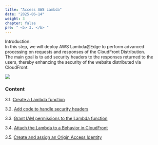 ```yaml
---
title: "Access AWS Lambda"
date: "2025-06-14"
weight: 3
chapter: false
pre: " <b> 3. </b> "
---
```


Introduction:  
In this step, we will deploy AWS Lambda@Edge to perform advanced processing on requests and responses of the CloudFront Distribution.  
The main goal is to add security headers to the responses returned to the users, thereby enhancing the security of the website distributed via CloudFront.

![](/images/3.connect/27.png)

### Content
3.1. [Create a Lambda function](3.1-createalambdafunction/)

3.2. [Add code to handle security headers](3.2-addcodetohandlesecurityheaders/)

3.3. [Grant IAM permissions to the Lambda function](3.3-grantiampermissionstothelambdafunction/)

3.4. [Attach the Lambda to a Behavior in CloudFront](3.4-attachlambdatoabehaviorincloudfront/)

3.5. [Create and assign an Origin Access Identity](3.5-createandassignoriginaccessidentity/)
